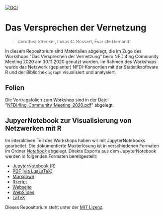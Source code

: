 [![DOI](https://zenodo.org/badge/318517709.svg)](https://zenodo.org/badge/latestdoi/318517709)

# Das Versprechen der Vernetzung

> Dorothea Strecker, Lukas C. Bossert, Évariste Demandt

In diesem Repositorium sind Materialien abgelegt, die im Zuge des Workshops "Das Versprechen der Vernetzung" beim NFDI4Ing Community Meeting 2020 am 30.11.2020 genutzt wurden. Im Rahmen des Workshops wurde das Netzwerk (geplanter) NFDI-Konsortien mit der Statistiksoftware R und der Bibliorhek `igraph` visualisiert und analysiert.

## Folien

Die Vortragsfolien zum Workshop sind in der Datei "[NFDI4Ing_Community_Meeting_2020.pdf](NFDI4Ing_Community_Meeting_2020.pdf)" abgelegt.

## JupyerNotebook zur Visualisierung von Netzwerken mit R

Im interaktiven Teil des Workshops haben wir mit JupyterNotebooks gearbeitet. Die dokumentierte Musterlösung ist in verschiedenen Formaten im Ordner [*Notebook*](Notebook/) abgelegt.
Direkte Exporte aus dem JupyterNotebook werden in folgenden Formaten bereitgestellt:

* [JupyterNotebook (R)](Notebook/das-versprechen-der-vernetzung.ipynb)
* [PDF (via LuaLaTeX)](Notebook/das-versprechen-der-vernetzung.pdf)
* [Markdown](Notebook/das-versprechen-der-vernetzung.md)
* [Rscript](Notebook/das-versprechen-der-vernetzung.r)
* [Webseite](Notebook/das-versprechen-der-vernetzung.html)
* [WebSlides](Notebook/das-versprechen-der-vernetzung.slides.html)
* [LaTeX](Notebook/das-versprechen-der-vernetzung.tex)

Dieses Repositorium steht unter der [MIT Lizenz](LICENSE).
